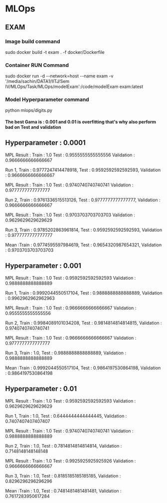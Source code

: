 # MLOps
## EXAM

### Image build command 
sudo docker build -t exam . -f docker/Dockerfile

### Container RUN Command
sudo docker run -d --network=host --name exam -v '/media/sachin/DATA1/IITJ/Sem IV/MLOps/Task/MLOps/modelExam':/code/modelExam exam:latest

### Model Hyperparameter command

python mlops/digits.py

#### The best Gama is : 0.001 and 0.01 is overfitting that's why also perform bad on Test and validation

## Hyperparameter : 0.0001

MPL Result : Train : 1.0 Test : 0.9555555555555556 Validation : 0.9666666666666667

Run 1, Train : 0.9777247414478918, Test : 0.9592592592592593, Validation : 0.9666666666666667

MPL Result : Train : 1.0 Test : 0.9740740740740741 Validation : 0.9777777777777777

Run 2, Train : 0.9761336515513126, Test : 0.9777777777777777, Validation : 0.9666666666666667

MPL Result : Train : 1.0 Test : 0.9703703703703703 Validation : 0.9629629629629629

Run 3, Train : 0.9785202863961814, Test : 0.9592592592592593, Validation : 0.9777777777777777

Mean :Train : 0.9774595597984619, Test : 0.9654320987654321, Validation : 0.9703703703703703

## Hyperparameter : 0.001

MPL Result : Train : 1.0 Test : 0.9592592592592593 Validation : 0.9888888888888889

Run 1, Train : 0.9992044550517104, Test : 0.9888888888888889, Validation : 0.9962962962962963

MPL Result : Train : 1.0 Test : 0.9666666666666667 Validation : 0.9555555555555556

Run 2, Train : 0.9984089101034208, Test : 0.9814814814814815, Validation : 0.9740740740740741

MPL Result : Train : 1.0 Test : 0.9666666666666667 Validation : 0.9777777777777777

Run 3, Train : 1.0, Test : 0.9888888888888889, Validation : 0.9888888888888889

Mean :Train : 0.9992044550517104, Test : 0.9864197530864198, Validation : 0.9864197530864198

## Hyperparameter : 0.01

MPL Result : Train : 1.0 Test : 0.9592592592592593 Validation : 0.9629629629629629

Run 1, Train : 1.0, Test : 0.6444444444444445, Validation : 0.7407407407407407

MPL Result : Train : 1.0 Test : 0.9740740740740741 Validation : 0.9888888888888889

Run 2, Train : 1.0, Test : 0.7814814814814814, Validation : 0.7148148148148148

MPL Result : Train : 1.0 Test : 0.9925925925925926 Validation : 0.9666666666666667

Run 3, Train : 1.0, Test : 0.8185185185185185, Validation : 0.8296296296296296

Mean :Train : 1.0, Test : 0.7481481481481481, Validation : 0.7617283950617284